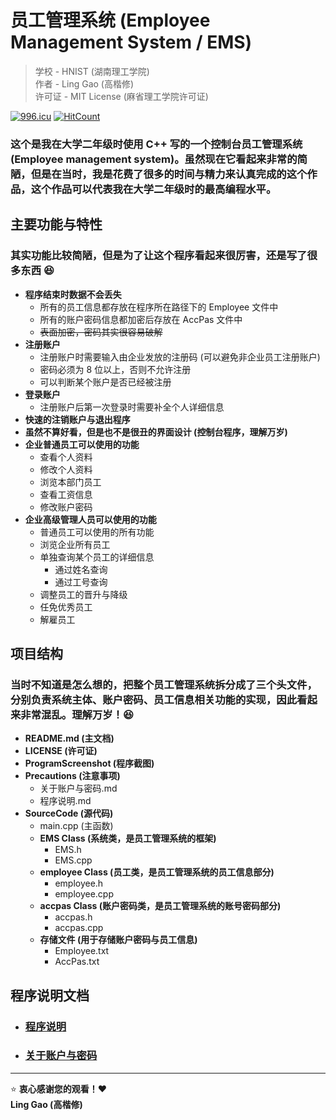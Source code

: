 # 员工管理系统 (Employee Management System / EMS)

> 学校 - HNIST (湖南理工学院)  
> 作者 - Ling Gao (高楷修)  
> 许可证 - MIT License (麻省理工学院许可证)

<a href="https://996.icu"><img src="https://img.shields.io/badge/link-996.icu-red.svg" alt="996.icu"></a>
[![HitCount](http://hits.dwyl.com/lingggao/EMS.svg)](http://hits.dwyl.com/lingggao/EMS)

### 这个是我在大学二年级时使用 C++ 写的一个控制台员工管理系统 (Employee management system)。虽然现在它看起来非常的简陋，但是在当时，我是花费了很多的时间与精力来认真完成的这个作品，这个作品可以代表我在大学二年级时的最高编程水平。

## 主要功能与特性
### 其实功能比较简陋，但是为了让这个程序看起来很厉害，还是写了很多东西 :satisfied:

- **程序结束时数据不会丢失**
  - 所有的员工信息都存放在程序所在路径下的 Employee 文件中
  - 所有的账户密码信息都加密后存放在 AccPas 文件中
  - ~~表面加密，密码其实很容易破解~~
- **注册账户**
  - 注册账户时需要输入由企业发放的注册码 (可以避免非企业员工注册账户)
  - 密码必须为 8 位以上，否则不允许注册
  - 可以判断某个账户是否已经被注册
- **登录账户**
  - 注册账户后第一次登录时需要补全个人详细信息
- **快速的注销账户与退出程序**
- **虽然不算好看，但是也不是很丑的界面设计 (控制台程序，理解万岁)**
- **企业普通员工可以使用的功能**
  - 查看个人资料
  - 修改个人资料
  - 浏览本部门员工
  - 查看工资信息
  - 修改账户密码
 - **企业高级管理人员可以使用的功能**
    - 普通员工可以使用的所有功能
    - 浏览企业所有员工
    - 单独查询某个员工的详细信息
      - 通过姓名查询
      - 通过工号查询
    - 调整员工的晋升与降级
    - 任免优秀员工
    - 解雇员工
  
## 项目结构
### 当时不知道是怎么想的，把整个员工管理系统拆分成了三个头文件，分别负责系统主体、账户密码、员工信息相关功能的实现，因此看起来非常混乱。理解万岁！:satisfied:

- **README.md (主文档)**
- **LICENSE (许可证)**
- **ProgramScreenshot (程序截图)**
- **Precautions (注意事项)**
  - 关于账户与密码.md
  - 程序说明.md
- **SourceCode (源代码)**
  - main.cpp (主函数)
  - **EMS Class (系统类，是员工管理系统的框架)**
    - EMS.h
    - EMS.cpp
  - **employee Class (员工类，是员工管理系统的员工信息部分)**
    - employee.h
    - employee.cpp
  - **accpas Class (账户密码类，是员工管理系统的账号密码部分)**
    - accpas.h
    - accpas.cpp
  - **存储文件 (用于存储账户密码与员工信息)**
    - Employee.txt
    - AccPas.txt

## 程序说明文档
- ### [程序说明](https://github.com/Lingggao/EMS/blob/master/Precautions%20(%E6%B3%A8%E6%84%8F%E4%BA%8B%E9%A1%B9)/%E7%A8%8B%E5%BA%8F%E8%AF%B4%E6%98%8E.md)
- ### [关于账户与密码](https://github.com/Lingggao/EMS/blob/master/Precautions%20(%E6%B3%A8%E6%84%8F%E4%BA%8B%E9%A1%B9)/%E5%85%B3%E4%BA%8E%E8%B4%A6%E6%88%B7%E4%B8%8E%E5%AF%86%E7%A0%81.md)

---
:star: **衷心感谢您的观看！**:heart:  
     **Ling Gao (高楷修)**

